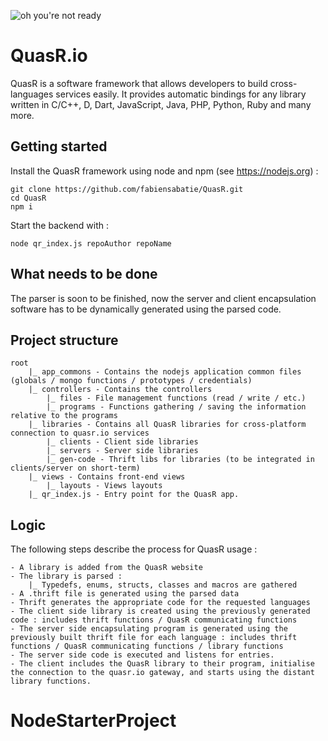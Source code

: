![oh you're not ready](https://cdn.quasr.io/assets/images/github.jpg)
# QuasR.io

QuasR is a software framework that allows developers to build cross-languages services easily. It provides automatic bindings for any library written in C/C++, D, Dart, JavaScript, Java, PHP, Python, Ruby and many more.

## Getting started

Install the QuasR framework using node and npm (see https://nodejs.org) :
```
git clone https://github.com/fabiensabatie/QuasR.git
cd QuasR
npm i
```

Start the backend with :
```
node qr_index.js repoAuthor repoName
```


## What needs to be done

The parser is soon to be finished, now the server and client encapsulation software has to be dynamically generated using the parsed code.

## Project structure

```
root
	|_ app_commons - Contains the nodejs application common files (globals / mongo functions / prototypes / credentials)
	|_ controllers - Contains the controllers
		|_ files - File management functions (read / write / etc.)
		|_ programs - Functions gathering / saving the information relative to the programs
	|_ libraries - Contains all QuasR libraries for cross-platform connection to quasr.io services
		|_ clients - Client side libraries
		|_ servers - Server side libraries
		|_ gen-code - Thrift libs for libraries (to be integrated in clients/server on short-term)
	|_ views - Contains front-end views
		|_ layouts - Views layouts
	|_ qr_index.js - Entry point for the QuasR app.
```

## Logic

The following steps describe the process for QuasR usage :
```
- A library is added from the QuasR website
- The library is parsed :
	|_ Typedefs, enums, structs, classes and macros are gathered
- A .thrift file is generated using the parsed data
- Thrift generates the appropriate code for the requested languages
- The client side library is created using the previously generated code : includes thrift functions / QuasR communicating functions
- The server side encapsulating program is generated using the previously built thrift file for each language : includes thrift functions / QuasR communicating functions / library functions
- The server side code is executed and listens for entries.
- The client includes the QuasR library to their program, initialise the connection to the quasr.io gateway, and starts using the distant library functions.
```
# NodeStarterProject
